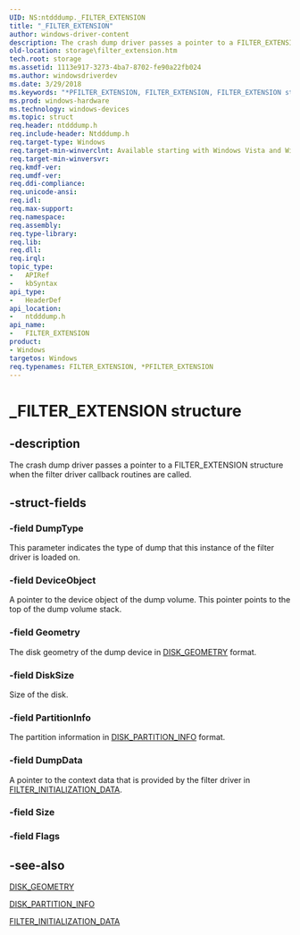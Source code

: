 ```yaml
---
UID: NS:ntdddump._FILTER_EXTENSION
title: "_FILTER_EXTENSION"
author: windows-driver-content
description: The crash dump driver passes a pointer to a FILTER_EXTENSION structure when the filter driver callback routines are called.
old-location: storage\filter_extension.htm
tech.root: storage
ms.assetid: 1113e917-3273-4ba7-8702-fe90a22fb024
ms.author: windowsdriverdev
ms.date: 3/29/2018
ms.keywords: "*PFILTER_EXTENSION, FILTER_EXTENSION, FILTER_EXTENSION structure [Storage Devices], PFILTER_EXTENSION, PFILTER_EXTENSION structure pointer [Storage Devices], _FILTER_EXTENSION, ntdddump/FILTER_EXTENSION, ntdddump/PFILTER_EXTENSION, storage.filter_extension, structs-filter_c9e640bb-9678-4e2f-9341-0d26b36e65e6.xml"
ms.prod: windows-hardware
ms.technology: windows-devices
ms.topic: struct
req.header: ntdddump.h
req.include-header: Ntdddump.h
req.target-type: Windows
req.target-min-winverclnt: Available starting with Windows Vista and Windows Server 2008.
req.target-min-winversvr: 
req.kmdf-ver: 
req.umdf-ver: 
req.ddi-compliance: 
req.unicode-ansi: 
req.idl: 
req.max-support: 
req.namespace: 
req.assembly: 
req.type-library: 
req.lib: 
req.dll: 
req.irql: 
topic_type:
-	APIRef
-	kbSyntax
api_type:
-	HeaderDef
api_location:
-	ntdddump.h
api_name:
-	FILTER_EXTENSION
product:
- Windows
targetos: Windows
req.typenames: FILTER_EXTENSION, *PFILTER_EXTENSION
---
```


# _FILTER_EXTENSION structure


## -description


The crash dump driver passes a pointer to a FILTER_EXTENSION structure when the filter driver callback routines are called.


## -struct-fields




### -field DumpType

This parameter indicates the type of dump that this instance of the filter driver is loaded on.


### -field DeviceObject

A pointer to the device object of the dump volume. This pointer points to the top of the dump volume stack.


### -field Geometry

The disk geometry of the dump device in <a href="https://msdn.microsoft.com/library/windows/hardware/ff552613">DISK_GEOMETRY</a> format.


### -field DiskSize

Size of the disk.


### -field PartitionInfo

The partition information in <a href="https://msdn.microsoft.com/library/windows/hardware/ff552629">DISK_PARTITION_INFO</a> format.


### -field DumpData

A pointer to the context data that is provided by the filter driver in <a href="https://msdn.microsoft.com/library/windows/hardware/ff553865">FILTER_INITIALIZATION_DATA</a>.


### -field Size

 


### -field Flags

 




## -see-also




<a href="https://msdn.microsoft.com/library/windows/hardware/ff552613">DISK_GEOMETRY</a>



<a href="https://msdn.microsoft.com/library/windows/hardware/ff552629">DISK_PARTITION_INFO</a>



<a href="https://msdn.microsoft.com/library/windows/hardware/ff553865">FILTER_INITIALIZATION_DATA</a>
 

 

